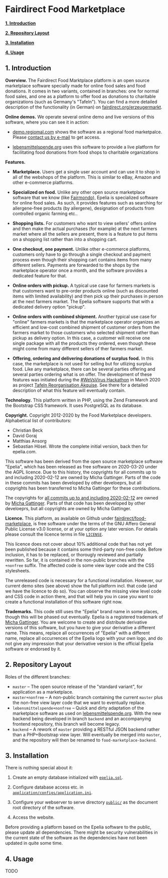 # Fairdirect Food Marketplace

**[1. Introduction](#1-introduction)**

**[2. Repository Layout](#2-repository-layout)**

**[3. Installation](#3-installation)**

**[4. Usage](#4-usage)**


## 1. Introduction

**Overview.** The Fairdirect Food Marktplace platform is an open source marketplace software specially made for online food sales and food donations. It comes in two variants, contained in branches: one for normal food sales, and one as a platform to offer food as donations to charitable organizations (such as Germany's "Tafeln"). You can find a more detailed description of the functionality (in German) on [fairdirect.org/erzeugermarkt](https://fairdirect.org/erzeugermarkt).

**Online demos.** We operate several online demo and live versions of this software, where you can see it in action:

* [demo.regiomal.com](http://demo.regiomal.com) shows the software as a regional food marketpalce. Please [contact us by e-mail](mailto:mail@fairdirect.org) to get access.

* [lebensmittelspende.org](http://lebensmittelspende.org) uses this software to provide a live platform for facilitating food donations from food shops to charitable organizations


**Features.**

* **Marketplace.** Users get a single user account and can use it to shop in all of the webshops of the platform. This is similar to eBay, Amazon and other e-commerce platforms.

* **Specialized on food.** Unlike any other open source marketplace software that we know (like [Fairmondo](https://github.com/fairmondo/fairmondo)), Epelia is specialized software for online food sales. As such, it provides features such as searching for allergene-free products (by allergene), designation of products from controlled organic farming etc..

* **Shopping lists.** For customers who want to view sellers' offers online and then make the actual purchases (for example) at the next farmers market where all the sellers are present, there is a feature to put items on a shopping list rather than into a shopping cart.

* **One checkout, one payment.** Unlike other e-commerce platforms, customers only have to go through a single checkout and payment process even though their shopping cart contains items from many different sellers. Payments are forwarded to the shops by the marketplace operator once a month, and the software provides a dedicated feature for that.

* **Online orders with pickup.** A typical use case for farmers markets is that customers want to pre-order products online (such as discounted items with limited availability) and then pick up their purchases in person at the next farmers market. The Epelia software supports that with a dedicated delivery option "pickup".

* **Online orders with combined shipment.** Another typical use case for "online" farmers markets is that the marketplace operator organizes an efficient and low-cost combined shipment of customer orders from the farmers market to those customers who selected shipment rather than pickup as delivery option. In this case, a customer will receive one single package with all the products they ordered, even though these might come from many different sellers of ther farmers market.

* **Offering, ordering and delivering donations of surplus food.** In this case, the marketplace is not used for selling but for utlizing surplus food. Like any marketplace, there can be several parties offering and several parties ordering what is on offer. The development of these features was initiated during the [#WeVsVirus Hackathon](https://wirvsvirushackathon.org/) in March 2020 as project [Tafeln Reorganisation Akquise](https://devpost.com/software/online-lebensmittel-aquise-fur-die-tafeln-fairdirect). See there for a detailed description of what this feature will eventually contain.


**Technology.** This platform written in PHP, using the Zend Framework and the Bootstrap CSS framework. It uses PostgreSQL as its database.

**Copyright.** Copyright 2012-2020 by the Food Marketplace developers. Alphabetical list of contributors:

* Christian Beck
* David Goraj
* Matthias Ansorg
* Sebastian Hösel. Wrote the complete initial version, back then for epelia.com.

This software has been derived from the open source marketplace software "Epelia", which has been released as free software on 2020-03-20 under the AGPL licence. Due to this history, the copyrights for all commits up to and including 2020-02-12 are owned by Micha Gattinger. Parts of the code in these commits has been developed by other develoeprs, but all copyrights has been transferred to Micha Gattinger for these contributions.

The copyrights for [all commits up to and including 2020-02-12](https://github.com/Fairdirect/epelia/tree/2af9da356b60f90b79e5900dc883c1184ed32b75) are owned by [Micha Gattinger](mailto:mail@michagattinger.de). Parts of that code has been developed by other develoeprs, but all copyrights are owned by Micha Gattinger.

**Licence.** This platform, as available on Github under [fairdirect/food-marketplace](https://github.com/fairdirect/food-marketplace), is free software under the terms of the GNU Affero General Public License v3.0 license, or at your option any later version. For details please consult the licence terms in file [`LICENSE`](https://github.com/fairdirect/food-marketplace/blob/master/LICENSE).

This licence does not cover about 10% additional code that has not yet been published because it contains some third-party non-free code. Before inclusion, it has to be replaced, or thorougly reviewed and partially rewritten. So far, it is contained in the non-public branches with the `+nonfree` suffix. The affected code is some view layer code and the CSS stylesheets.

The unreleased code is necessary for a functional installation. However, our current demo sites (see above) show the full platform incl. that code (and we have the licence to do so). You can observe the missing view level code and CSS code in action there, and that will help you in case you want to create a functional installation of this software right now.

**Trademarks.** This code still uses the "Epelia" brand name in some places, though this will be phased out eventually. Epelia is a registered trademark of [Micha Gattinger](mailto:mail@michagattinger.de). You are welcome to create and distribute derivative versions of this software, but you have to give your derivative a different name. This means, replace all occurrences of "Epelia" with a different name, replace all occurrences of the Epelia logo with your own logo, and do not give any impression that your derivative version is the official Epelia software or endorsed by it.


## 2. Repository Layout

Roles of the different branches:

* `master` – The open source release of the "standard variant", for application as a marketplace.
* `master+nonfree` – A non-public branch containing the current `master` plus the non-free view layer code that we want to eventually replace.
* `lebensmittelspende+nonfree` – Quick and dirty adaptation of the marketplace software as used on [lebensmittelspende.org](http://lebensmittelspende.org/). With the new backend being developed in branch `backend` and an accompanying frontend repository, this branch will become legacy.
* `backend` – A rework of `master` providing a RESTful JSON backend rather than a PHP+Bootstrap view layer. Will eventually be merged into `master`, and the repository will then be renamed to `food-marketplace-backend`.


## 3. Installation

There is nothing special about it:

1. Create an empty database initialized with [`epelia.sql`](https://github.com/fairdirect/food-marketplace/blob/master/docs/epelia.sql).

2. Configure database access etc. in [`application/configs/application.ini`](https://github.com/fairdirect/food-marketplace/blob/master/application/configs/application.ini).

3. Configure your webserver to serve directory [`public/`](https://github.com/fairdirect/food-marketplace/tree/master/public) as the document root directory of the software.

4. Access the website.

Before providing a platform based on the Epelia software to the public, please update all dependencies. There might be security vulnerabilities in the current state of the software as the dependencies have not been updated in quite some time.


## 4. Usage

TODO